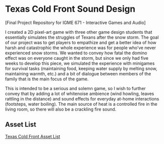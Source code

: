# Texas Cold Front Sound Design

[Final Project Repository for IGME 671 - Interactive Games and Audio]

I created a 2D pixel-art game with three other game design students that essentially simulates the struggles of Texans after the snow storm. The goal of our project was to get players to empathize and get a better idea of how harsh and catastrophic the whole experience was for people who’ve never experienced snow storms. We wanted to convey how fatal the domino effect was on everyone caught in the storm, but since we only had five weeks to develop this piece, we simulated the experience with minigames for survival tasks (maintaining food, keeping water supply by melting snow, maintaining warmth, etc.) and a bit of dialogue between members of the family that is the main focus of the game. 

This is intended to be a serious and solemn game, so I wish to further convey that by adding a lot of whitenoise ambience (wind howling, leaves rattling in the distance) and sound effects for everyday at-home interactions (footsteps, water boiling). The main source of heat is a controlled fire in the living room, so there will also be a crackling fire sound.

## Asset List

[Texas Cold Front Asset 
List](https://docs.google.com/spreadsheets/d/1HxC3fCtH5MmDhJSmDqWJmUWm-R6BRqZuRASR6vePng0/edit?usp=sharing)
